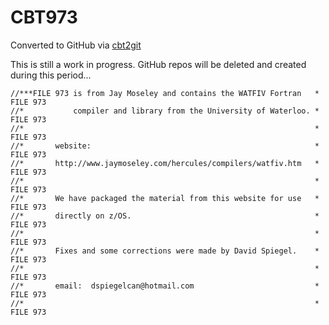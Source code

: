 # CBT973
Converted to GitHub via [cbt2git](https://github.com/wizardofzos/cbt2git)

This is still a work in progress. GitHub repos will be deleted and created during this period...

```
//***FILE 973 is from Jay Moseley and contains the WATFIV Fortran   *   FILE 973
//*           compiler and library from the University of Waterloo. *   FILE 973
//*                                                                 *   FILE 973
//*       website:                                                  *   FILE 973
//*       http://www.jaymoseley.com/hercules/compilers/watfiv.htm   *   FILE 973
//*                                                                 *   FILE 973
//*       We have packaged the material from this website for use   *   FILE 973
//*       directly on z/OS.                                         *   FILE 973
//*                                                                 *   FILE 973
//*       Fixes and some corrections were made by David Spiegel.    *   FILE 973
//*                                                                 *   FILE 973
//*       email:  dspiegelcan@hotmail.com                           *   FILE 973
//*                                                                 *   FILE 973
```

